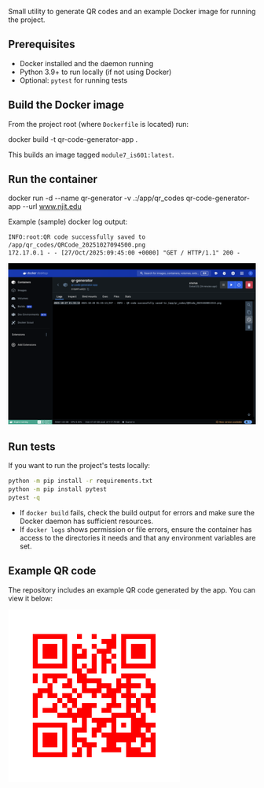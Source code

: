 Small utility to generate QR codes and an example Docker image for running the project.

## Prerequisites

- Docker installed and the daemon running
- Python 3.9+ to run locally (if not using Docker)
- Optional: `pytest` for running tests

## Build the Docker image

From the project root (where `Dockerfile` is located) run:

docker build -t
qr-code-generator-app .

This builds an image tagged `module7_is601:latest`.

## Run the container

docker run -d --name qr-generator -v .:/app/qr_codes qr-code-generator-app --url www.njit.edu

Example (sample) docker log output:

```
INFO:root:QR code successfully saved to /app/qr_codes/QRCode_20251027094500.png
172.17.0.1 - - [27/Oct/2025:09:45:00 +0000] "GET / HTTP/1.1" 200 -
```

![Docker container logs](./docker_log.png)

## Run tests

If you want to run the project's tests locally:

```bash
python -m pip install -r requirements.txt
python -m pip install pytest
pytest -q
```

- If `docker build` fails, check the build output for errors and make sure the Docker daemon has sufficient resources.
- If `docker logs` shows permission or file errors, ensure the container has access to the directories it needs and that any environment variables are set.

## Example QR code

The repository includes an example QR code generated by the app. You can view it below:

![Example QR code](./QRCode_20251028013313.png)
